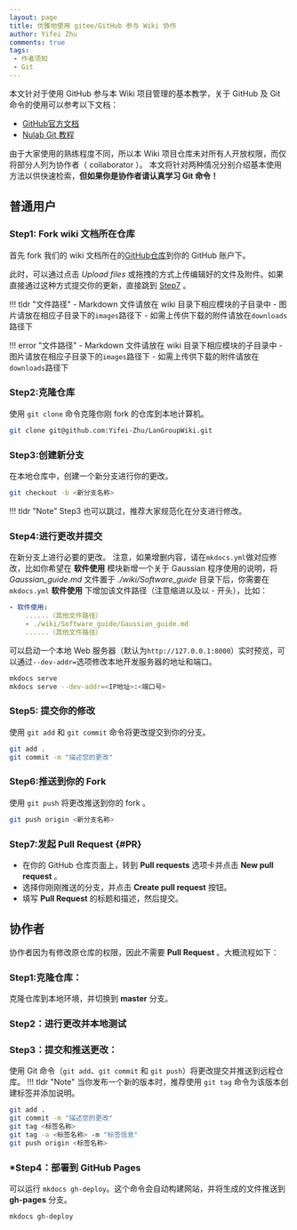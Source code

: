 ```yaml
---
layout: page
title: 优雅地使用 gitee/GitHub 参与 Wiki 协作
author: Yifei Zhu
comments: true
tags:
 - 作者须知
 - Git
---
```

本文针对于使用 GitHub 参与本 Wiki 项目管理的基本教学，关于 GitHub 及 Git 命令的使用可以参考以下文档：

- [GitHub官方文档](https://docs.github.com/zh)
- [Nulab Git 教程](https://nulab.com/zh-cn/learn/software-development/git-tutorial/)

由于大家使用的熟练程度不同，所以本 Wiki 项目仓库未对所有人开放权限，而仅将部分人列为协作者（ collaborator ）。
本文将针对两种情况分别介绍基本使用方法以供快速检索，**但如果你是协作者请认真学习 Git 命令！**

## 普通用户
### Step1: Fork wiki 文档所在仓库
首先 fork 我们的 wiki 文档所在的[GitHub仓库](https://github.com/Yifei-Zhu/LanGroupWiki.git)到你的 GitHub 账户下。

此时，可以通过点击 *Upload files* 或拖拽的方式上传编辑好的文件及附件。如果直接通过这种方式提交你的更新，直接跳到 [Step7](#PR) 。

!!! tldr "文件路径"
    - Markdown 文件请放在 wiki 目录下相应模块的子目录中
    - 图片请放在相应子目录下的`images`路径下
    - 如需上传供下载的附件请放在`downloads`路径下

!!! error "文件路径"
    - Markdown 文件请放在 wiki 目录下相应模块的子目录中
    - 图片请放在相应子目录下的`images`路径下
    - 如需上传供下载的附件请放在`downloads`路径下

### Step2:克隆仓库
使用 `git clone` 命令克隆你刚 fork 的仓库到本地计算机。
```bash
git clone git@github.com:Yifei-Zhu/LanGroupWiki.git
```
### Step3:创建新分支
在本地仓库中，创建一个新分支进行你的更改。
```bash
git checkout -b <新分支名称>
```
!!! tldr "Note"
    Step3 也可以跳过，推荐大家规范化在分支进行修改。

### Step4:进行更改并提交
在新分支上进行必要的更改。
注意，如果增删内容，请在`mkdocs.yml`做对应修改，比如你希望在 **软件使用** 模块新增一个关于 Gaussian 程序使用的说明，将 *Gaussian_guide.md* 文件置于 *./wiki/Software_guide* 目录下后，你需要在`mkdocs.yml` **软件使用** 下增加该文件路径（注意缩进以及以 - 开头），比如：
```YAML
- 软件使用:
    ......（其他文件路径）
    - ./wiki/Software_guide/Gaussian_guide.md
    ......（其他文件路径）
```

可以启动一个本地 Web 服务器（默认为`http://127.0.0.1:8000`）实时预览，可以通过`--dev-addr=`选项修改本地开发服务器的地址和端口。
```bash
mkdocs serve
mkdocs serve --dev-addr=<IP地址>:<端口号>
```

### Step5: 提交你的修改
使用 `git add` 和 `git commit` 命令将更改提交到你的分支。

```bash
git add .
git commit -m "描述您的更改"
```

### Step6:推送到你的 Fork
使用 `git push` 将更改推送到你的 fork 。
```bash
git push origin <新分支名称>
```

### Step7:发起 Pull Request {#PR}

- 在你的 GitHub 仓库页面上，转到 **Pull requests** 选项卡并点击 **New pull request** 。
- 选择你刚刚推送的分支，并点击 **Create pull request** 按钮。
- 填写 **Pull Request** 的标题和描述，然后提交。

## 协作者
协作者因为有修改原仓库的权限，因此不需要 **Pull Request** 。大概流程如下：
### Step1:克隆仓库：
克隆仓库到本地环境，并切换到 **master** 分支。

### Step2：进行更改并本地测试

### Step3：提交和推送更改：
使用 Git 命令（`git add`、`git commit` 和 `git push`）将更改提交并推送到远程仓库。
!!! tldr "Note"
    当你发布一个新的版本时，推荐使用 `git tag` 命令为该版本创建标签并添加说明。

```bash
git add .
git commit -m "描述您的更改"
git tag <标签名称>
git tag -a <标签名称> -m "标签信息"
git push origin <标签名称>
```

### *Step4：部署到 GitHub Pages
可以运行 `mkdocs gh-deploy`。这个命令会自动构建网站，并将生成的文件推送到 **gh-pages** 分支。
```bash
mkdocs gh-deploy
```

